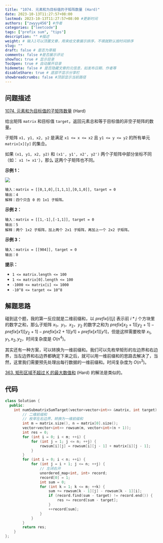 ```yaml
---
title: "1074. 元素和为目标值的子矩阵数量 (Hard)"
date: 2023-10-13T11:27:57+08:00
lastmod: 2023-10-13T11:27:57+08:00 #更新时间
authors: ["zwyyy456"] #作者
categories: ["leetcode"]
tags: ["prefix sum", "tips"]
description: "" #描述
weight: # 输入1可以顶置文章，用来给文章展示排序，不填就默认按时间排序
slug: ""
draft: false # 是否为草稿
comments: false #是否展示评论
showToc: true # 显示目录
TocOpen: true # 自动展开目录
hidemeta: false # 是否隐藏文章的元信息，如发布日期、作者等
disableShare: true # 底部不显示分享栏
showbreadcrumbs: false #顶部显示当前路径
---
```

## 问题描述

[1074. 元素和为目标值的子矩阵数量][link] (Hard)

[link]: https://leetcode.cn/problems/number-of-submatrices-that-sum-to-target/

给出矩阵 `matrix` 和目标值 `target`，返回元素总和等于目标值的非空子矩阵的数量。

子矩阵 `x1, y1, x2, y2` 是满足 `x1 <= x <= x2` 且 `y1 <= y <= y2` 的所有单元 `matrix[x][y]` 的集合。

如果 `(x1, y1, x2, y2)` 和 `(x1', y1', x2', y2')` 两个子矩阵中部分坐标不同（如： `x1 != x1'`），那么
这两个子矩阵也不同。

**示例 1：**

![](https://pic-upyun.zwyyy456.tech/smms/2023-12-26-065525.jpg)

```
输入：matrix = [[0,1,0],[1,1,1],[0,1,0]], target = 0
输出：4
解释：四个只含 0 的 1x1 子矩阵。
```

**示例 2：**

```
输入：matrix = [[1,-1],[-1,1]], target = 0
输出：5
解释：两个 1x2 子矩阵，加上两个 2x1 子矩阵，再加上一个 2x2 子矩阵。
```

**示例 3：**

```
输入：matrix = [[904]], target = 0
输出：0
```

**提示：**

- `1 <= matrix.length <= 100`
- `1 <= matrix[0].length <= 100`
- `-1000 <= matrix[i] <= 1000`
- `-10^8 <= target <= 10^8`

## 解题思路

碰到这个题，我的第一反应就是二维前缀和，以 $prefix[i][j]$ 表示前 $i * j$ 个方块里的数字之和，那么子矩阵 $x_1，y_1，x_2，y_2$ 的数字之和为 $prefix[x_2 + 1][y_2 + 1] - prefix[x1][y_2 + 1] - prefix[x2 + 1][y1] + prefix[x1][y1]$，但是这样需要枚举 $x_1, y_1, x_2, y_2$，时间复杂度是 $O(n^4)$。

其实还有一种方案，可以转换为一维前缀和。我们可以先枚举矩形的左边界和右边界，当左边界和右边界都确定下来之后，就可以用一维前缀和的思路去解决了，当然，这里我们需要预先处理出每行数据的一维前缀和。时间复杂度为 $O(n^3)$。

[363. 矩形区域不超过 K 的最大数值和][link] (Hard) 的解法是类似的。

[link]: https://leetcode.cn/problems/max-sum-of-rectangle-no-larger-than-k/

## 代码

```cpp
class Solution {
  public:
    int numSubmatrixSumTarget(vector<vector<int>> &matrix, int target) {
        // 二维前缀和
        // 枚举左右边界，转换为一维前缀和
        int m = matrix.size(), n = matrix[0].size();
        vector<vector<int>> rowsum(m, vector<int>(n + 1));
        int res = 0;
        for (int i = 0; i < m; ++i) {
            for (int j = 1; j <= n; ++j) {
                rowsum[i][j] = rowsum[i][j - 1] + matrix[i][j - 1];
            }
        }
        for (int i = 0; i < n; ++i) {
            for (int j = i + 1; j <= n; ++j) {
                // 左闭右开
                unordered_map<int, int> record;
                record[0] = 1;
                int sum = 0;
                for (int k = 1; k <= m; ++k) {
                    sum += rowsum[k - 1][j] - rowsum[k - 1][i];
                    if (record.find(sum - target) != record.end()) {
                        res += record[sum - target];
                    }
                    ++record[sum];
                }
            }
        }
        return res;
    }
};
```